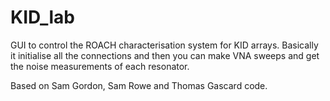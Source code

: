 # KID_lab

GUI to control the ROACH characterisation system for KID arrays. Basically it initialise all the connections and then you can make VNA sweeps and get the noise measurements of each resonator.

Based on Sam Gordon, Sam Rowe and Thomas Gascard code.
